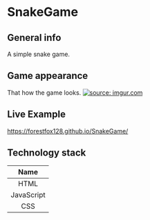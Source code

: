 # SnakeGame
## General info
A simple snake game.

## Game appearance
That how the game looks.
<a href="https://imgur.com/D1fF1Lp"><img src="https://i.imgur.com/D1fF1Lp.png" title="source: imgur.com" /></a>

## Live Example
 https://forestfox128.github.io/SnakeGame/
 
## Technology stack 

Name |
| :--: |
| HTML|
| JavaScript|
| CSS|
	
